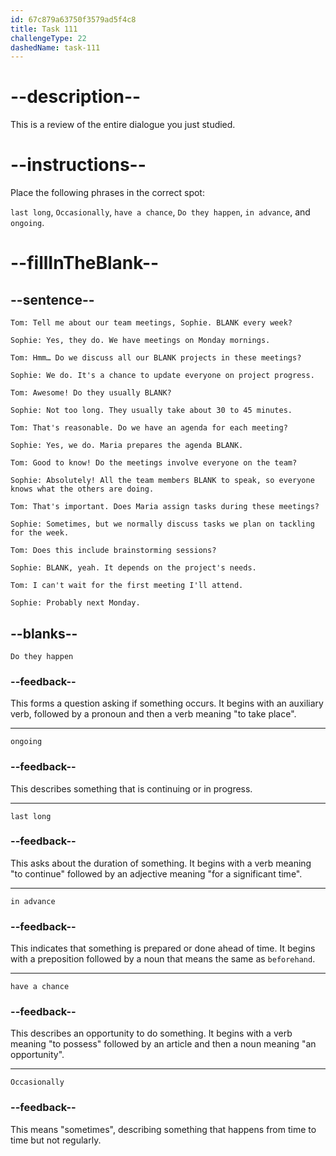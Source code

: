 ```yaml
---
id: 67c879a63750f3579ad5f4c8
title: Task 111
challengeType: 22
dashedName: task-111
---
```


<!-- REVIEW -->

# --description--

This is a review of the entire dialogue you just studied.

# --instructions--

Place the following phrases in the correct spot:

`last long`, `Occasionally`, `have a chance`, `Do they happen`, `in advance`, and `ongoing`.

# --fillInTheBlank--

## --sentence--

`Tom: Tell me about our team meetings, Sophie. BLANK every week?`  

`Sophie: Yes, they do. We have meetings on Monday mornings.`  

`Tom: Hmm… Do we discuss all our BLANK projects in these meetings?`  

`Sophie: We do. It's a chance to update everyone on project progress.`  

`Tom: Awesome! Do they usually BLANK?`  

`Sophie: Not too long. They usually take about 30 to 45 minutes.`  

`Tom: That's reasonable. Do we have an agenda for each meeting?`  

`Sophie: Yes, we do. Maria prepares the agenda BLANK.`  

`Tom: Good to know! Do the meetings involve everyone on the team?`  

`Sophie: Absolutely! All the team members BLANK to speak, so everyone knows what the others are doing.`  

`Tom: That's important. Does Maria assign tasks during these meetings?`  

`Sophie: Sometimes, but we normally discuss tasks we plan on tackling for the week.`  

`Tom: Does this include brainstorming sessions?`  

`Sophie: BLANK, yeah. It depends on the project's needs.`  

`Tom: I can't wait for the first meeting I'll attend.`  

`Sophie: Probably next Monday.`  

## --blanks--

`Do they happen`  

### --feedback--

This forms a question asking if something occurs. It begins with an auxiliary verb, followed by a pronoun and then a verb meaning "to take place".  

---

`ongoing`  

### --feedback--

This describes something that is continuing or in progress.  

---

`last long`  

### --feedback--

This asks about the duration of something. It begins with a verb meaning "to continue" followed by an adjective meaning "for a significant time".  

---

`in advance`  

### --feedback--

This indicates that something is prepared or done ahead of time. It begins with a preposition followed by a noun that means the same as `beforehand`.

---

`have a chance`  

### --feedback--

This describes an opportunity to do something. It begins with a verb meaning "to possess" followed by an article and then a noun meaning "an opportunity".

---

`Occasionally`  

### --feedback--

This means "sometimes", describing something that happens from time to time but not regularly.
